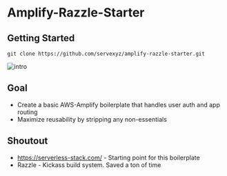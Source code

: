 # Amplify-Razzle-Starter

## Getting Started

```
git clone https://github.com/servexyz/amplify-razzle-starter.git
```

![intro](https://github.com/servexyz/amplify-razzle-starter/blob/master/docs/ampstar.gif)

## Goal

- Create a basic AWS-Amplify boilerplate that handles user auth and app routing
- Maximize reusability by stripping any non-essentials

## Shoutout

- https://serverless-stack.com/ - Starting point for this boilerplate
- Razzle - Kickass build system. Saved a ton of time

